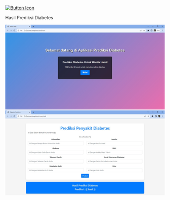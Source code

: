 [![Button Icon]][Link]
<!----------------------------------------------------------------------------->
[Link]: # 'Link with example title.'
<!---------------------------------[ Buttons ]--------------------------------->
[Button Icon]: (https://docs.google.com/document/d/1JBS63I9NjCFmYy3uWTHsYg3VKGAiXTBhLTzwYcWhwog/edit)

Hasil Prediksi Diabetes

![alt text](https://github.com/DanU-R/Prediksi-Diabetes/blob/master/hasil/WhatsApp%20Image%202023-11-06%20at%2008.35.06.jpeg?raw=true)
![alt text](https://github.com/DanU-R/Prediksi-Diabetes/blob/master/hasil/WhatsApp%20Image%202023-11-06%20at%2008.34.55.jpeg?raw=true)

